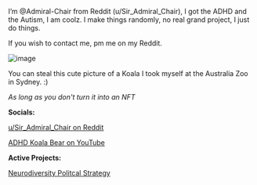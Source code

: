 I’m @Admiral-Chair from Reddit (u/Sir_Admiral_Chair), I got the ADHD and the Autism, I am coolz. I make things randomly, no real grand project, I just do things.

If you wish to contact me, pm me on my Reddit.

![image](https://styles.redditmedia.com/t5_50g920/styles/profileIcon_7uuteryln7m71.jpg?width=256&height=256&frame=1&crop=256:256,smart&s=890e9c7464670fd5bf2134d098616abea74dc24c)

You can steal this cute picture of a Koala I took myself at the Australia Zoo in Sydney. :)

*As long as you don't turn it into an NFT*

**Socials:**

[u/Sir_Admiral_Chair on Reddit](https://www.reddit.com/user/Sir_Admiral_Chair)

[ADHD Koala Bear on YouTube](https://www.youtube.com/@adhdkoalabear/)

<!---
Admiral-Chair/Admiral-Chair is a ✨ special ✨ repository because its `README.md` (this file) appears on your GitHub profile.
You can click the Preview link to take a look at your changes.
--->

**Active Projects:**

[Neurodiversity Politcal Strategy](https://github.com/Admiral-Chair/Neurodiversity_Political_Strategy)

